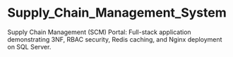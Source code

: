 # Supply_Chain_Management_System
Supply Chain Management (SCM) Portal: Full-stack application demonstrating 3NF, RBAC security, Redis caching, and Nginx deployment on SQL Server.
